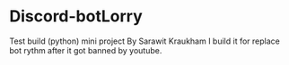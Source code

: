 # Discord-botLorry
 Test build (python)
mini project By Sarawit Kraukham
I build it for replace bot rythm after it got banned by youtube.
